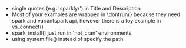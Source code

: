 * single quotes (e.g. 'sparklyr') in Title and Description
* Most of your examples are wrapped in \dontrun{} because they need spark and variantspark api, however there is a toy example in vs_connect()
* spark_install() just run in 'not_cran' environments
* using system.file() instead of specify the path
